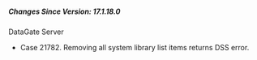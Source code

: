 <h5 id="SinceVersion">Changes Since Version: 17.1.18.0</h5>

<span class="changeNoteHeading">DataGate Server</span>
<ul>
    <li>Case 21782. Removing all system library list items returns DSS error.</li>
</ul>